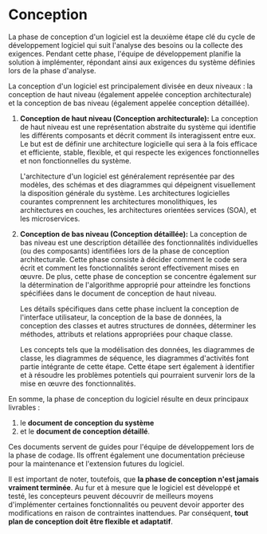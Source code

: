 # Conception

La phase de conception d'un logiciel est la deuxième étape clé du cycle de développement logiciel qui suit l'analyse des
besoins ou la collecte des exigences. Pendant cette phase, l'équipe de développement planifie la solution à implémenter,
répondant ainsi aux exigences du système définies lors de la phase d'analyse.

La conception d'un logiciel est principalement divisée en deux niveaux : la conception de haut niveau (également appelée
conception architecturale) et la conception de bas niveau (également appelée conception détaillée).

1. **Conception de haut niveau (Conception architecturale):** La conception de haut niveau est une représentation
   abstraite du système qui identifie les différents composants et décrit comment ils interagissent entre eux. Le but
   est de définir une architecture logicielle qui sera à la fois efficace et efficiente, stable, flexible, et qui
   respecte les exigences fonctionnelles et non fonctionnelles du système.

   L'architecture d'un logiciel est généralement représentée par des modèles, des schémas et des diagrammes qui
   dépeignent visuellement la disposition générale du système. Les architectures logicielles courantes comprennent les
   architectures monolithiques, les architectures en couches, les architectures orientées services (SOA), et les
   microservices.

2. **Conception de bas niveau (Conception détaillée):** La conception de bas niveau est une description détaillée des
   fonctionnalités individuelles (ou des composants) identifiées lors de la phase de conception architecturale. Cette
   phase consiste à décider comment le code sera écrit et comment les fonctionnalités seront effectivement mises en
   œuvre. De plus, cette phase de conception se concentre également sur la détermination de l'algorithme approprié pour
   atteindre les fonctions spécifiées dans le document de conception de haut niveau.

   Les détails spécifiques dans cette phase incluent la conception de l'interface utilisateur, la conception de la base
   de données, la conception des classes et autres structures de données, déterminer les méthodes, attributs et
   relations appropriées pour chaque classe.

   Les concepts tels que la modélisation des données, les diagrammes de classe, les diagrammes de séquence, les
   diagrammes d'activités font partie intégrante de cette étape. Cette étape sert également à identifier et à résoudre
   les problèmes potentiels qui pourraient survenir lors de la mise en œuvre des fonctionnalités.

En somme, la phase de conception du logiciel résulte en deux principaux livrables : 
1. le **document de conception du système**
2. et le **document de conception détaillé**. 
 
Ces documents servent de guides pour l'équipe de développement lors de la phase
de codage. Ils offrent également une documentation précieuse pour la maintenance et l'extension futures du logiciel.

Il est important de noter, toutefois, que **la phase de conception n'est jamais vraiment terminée**. Au fur et à mesure 
que le logiciel est développé et testé, les concepteurs peuvent découvrir de meilleurs moyens d'implémenter certaines
fonctionnalités ou peuvent devoir apporter des modifications en raison de contraintes inattendues. Par conséquent, 
**tout plan de conception doit être flexible et adaptatif**.
